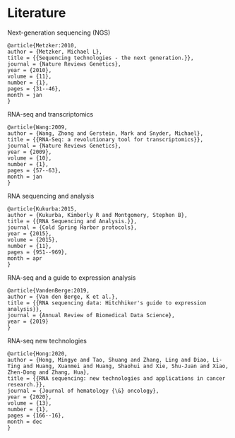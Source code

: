 # Literature

Next-generation sequencing (NGS)
```dotnetcli
@article{Metzker:2010,
author = {Metzker, Michael L},
title = {{Sequencing technologies - the next generation.}},
journal = {Nature Reviews Genetics},
year = {2010},
volume = {11},
number = {1},
pages = {31--46},
month = jan
}
```

RNA-seq and transcriptomics
```dotnetcli
@article{Wang:2009,
author = {Wang, Zhong and Gerstein, Mark and Snyder, Michael},
title = {{RNA-Seq: a revolutionary tool for transcriptomics}},
journal = {Nature Reviews Genetics},
year = {2009},
volume = {10},
number = {1},
pages = {57--63},
month = jan
}
```

RNA sequencing and analysis
```dotnetcli
@article{Kukurba:2015,
author = {Kukurba, Kimberly R and Montgomery, Stephen B},
title = {{RNA Sequencing and Analysis.}},
journal = {Cold Spring Harbor protocols},
year = {2015},
volume = {2015},
number = {11},
pages = {951--969},
month = apr
}
```

RNA-seq and a guide to expression analysis
```dotnetcli
@article{VandenBerge:2019,
author = {Van den Berge, K et al.},
title = {{RNA sequencing data: Hitchhiker's guide to expression analysis}},
journal = {Annual Review of Biomedical Data Science},
year = {2019}
}
```

RNA-seq new technologies
```dotnetcli
@article{Hong:2020,
author = {Hong, Mingye and Tao, Shuang and Zhang, Ling and Diao, Li-Ting and Huang, Xuanmei and Huang, Shaohui and Xie, Shu-Juan and Xiao, Zhen-Dong and Zhang, Hua},
title = {{RNA sequencing: new technologies and applications in cancer research.}},
journal = {Journal of hematology {\&} oncology},
year = {2020},
volume = {13},
number = {1},
pages = {166--16},
month = dec
}
```